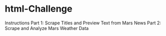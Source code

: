 # html-Challenge
Instructions
Part 1: Scrape Titles and Preview Text from Mars News
Part 2: Scrape and Analyze Mars Weather Data
